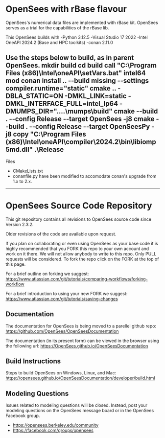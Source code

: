 # OpenSees with rBase flavour

OpenSees's numerical data files are implemented with rBase kit.
OpenSees serves as a trial for the capabilities of the rBase lib.

This OpenSees builds with
-Python 3.12.5
-Visual Studio 17 2022
-Intel OneAPI 2024.2 (Base and HPC toolkits)
-conan 2.11.0

Use the steps below to build, as in parent OpenSees.
 mkdir build
 cd build
 call "C:\Program Files (x86)\Intel\oneAPI\setVars.bat" intel64 mod
 conan install .. --build missing --settings compiler.runtime="static"
 cmake .. -DBLA_STATIC=ON -DMKL_LINK=static -DMKL_INTERFACE_FULL=intel_lp64 -DMUMPS_DIR="..\..\mumps\build"
 cmake --build . --config Release --target OpenSees -j8
 cmake --build . --config Release --target OpenSeesPy -j8
 copy "C:\Program Files (x86)\Intel\oneAPI\compiler\2024.2\bin\libiomp5md.dll" .\Release
-----------------------------------------------------------------
Files
  - CMakeLists.txt
  - conanfile.py
have been modified to accomodate conan's upgrade from 1.x to 2.x.
-----------------------------------------------------------------

# OpenSees Source Code Repository

This git repository contains all revisions to OpenSees source code since Version 2.3.2.

Older revisions of the code are available upon request.

If you plan on collaborating or even using OpenSees as your base code it is highly recommended that
you FORK this repo to your own account and work on it there. We will not allow anybody to write to
this repo. Only PULL requests will be considered. To fork the repo click on the FORK at the top of this page.

For a brief outline on forking we suggest:
https://www.atlassian.com/git/tutorials/comparing-workflows/forking-workflow

For a brief introduction to using your new FORK we suggest:
https://www.atlassian.com/git/tutorials/saving-changes

## Documentation
The documentation for OpenSees is being moved to a parellel github repo:
https://github.com/OpenSees/OpenSeesDocumentation

The documentation (in its present form) can be viewed in the browser using the following url:
https://OpenSees.github.io/OpenSeesDocumentation

## Build Instructions
Steps to build OpenSees on Windows, Linux, and Mac:
https://opensees.github.io/OpenSeesDocumentation/developer/build.html

## Modeling Questions
Issues related to modeling questions will be closed. Instead, post your modeling questions on the OpenSees 
message board or in the OpenSees Facebook group.
+ https://opensees.berkeley.edu/community
+ https://facebook.com/groups/opensees
